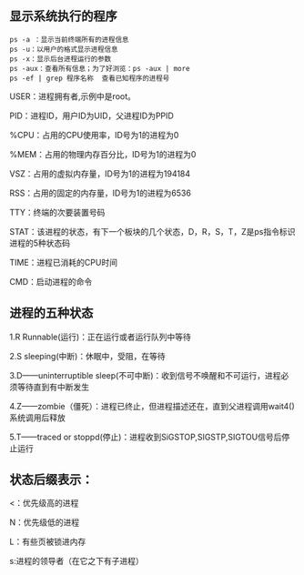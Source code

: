 ## 显示系统执行的程序



```
ps -a ：显示当前终端所有的进程信息
ps -u：以用户的格式显示进程信息
ps -x：显示后台进程运行的参数 
ps -aux：查看所有信息；为了好浏览：ps -aux | more 
ps -ef | grep 程序名称	查看已知程序的进程号
```

USER：进程拥有者,示例中是root。

PID：进程ID，用户ID为UID，父进程ID为PPID 

%CPU：占用的CPU使用率，ID号为1的进程为0

%MEM：占用的物理内存百分比，ID号为1的进程为0

VSZ：占用的虚拟内存量，ID号为1的进程为194184

RSS：占用的固定的内存量，ID号为1的进程为6536

TTY：终端的次要装置号码

STAT：该进程的状态，有下一个板块的几个状态，D，R，S，T，Z是ps指令标识进程的5种状态码

TIME：进程已消耗的CPU时间

CMD：启动进程的命令



## 进程的五种状态

1.R	Runnable(运行)：正在运行或者运行队列中等待

2.S   sleeping(中断)：休眠中，受阻，在等待

3.D——uninterruptible sleep(不可中断)：收到信号不唤醒和不可运行，进程必须等待直到有中断发生

4.Z——zombie（僵死）：进程已终止，但进程描述还在，直到父进程调用wait4()系统调用后释放

5.T——traced or stoppd(停止)：进程收到SiGSTOP,SIGSTP,SIGTOU信号后停止运行



## 状态后缀表示：

<：优先级高的进程

N：优先级低的进程

L：有些页被锁进内存

s:进程的领导者（在它之下有子进程）